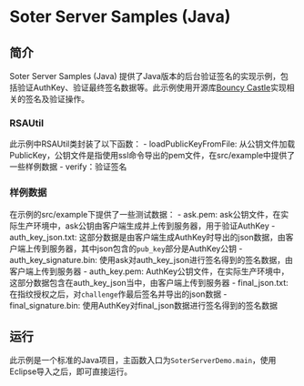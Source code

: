 # Soter Server Samples (Java)

## 简介
Soter Server Samples (Java) 提供了Java版本的后台验证签名的实现示例，包括验证AuthKey、验证最终签名数据等。此示例使用开源库[Bouncy Castle](https://www.bouncycastle.org/)实现相关的签名及验证操作。

### RSAUtil
此示例中RSAUtil类封装了以下函数：
	- loadPublicKeyFromFile: 从公钥文件加载PublicKey，公钥文件是指使用ssl命令导出的pem文件，在src/example中提供了一些样例数据
	- verify：验证签名

### 样例数据
在示例的src/example下提供了一些测试数据：
	- ask.pem: ask公钥文件，在实际生产环境中，ask公钥由客户端生成并上传到服务器，用于验证AuthKey
	- auth_key_json.txt: 这部分数据是由客户端生成AuthKey时导出的json数据，由客户端上传到服务器，其中json包含的`pub_key`部分是AuthKey公钥
	- auth_key_signature.bin: 使用ask对auth_key_json进行签名得到的签名数据，由客户端上传到服务器
	- auth_key.pem: AuthKey公钥文件，在实际生产环境中，这部分数据包含在auth_key_json当中，由客户端上传到服务器
	- final_json.txt: 在指纹授权之后，对`challenge`作最后签名并导出的json数据
	- final_signature.bin: 使用AuthKey对final_json数据进行签名得到的签名数据

## 运行
此示例是一个标准的Java项目，主函数入口为`SoterServerDemo.main`，使用Eclipse导入之后，即可直接运行。
